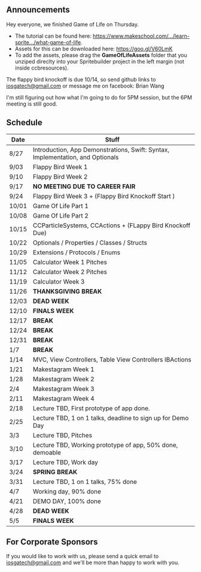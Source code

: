 ## Announcements
Hey everyone, we finished Game of Life on Thursday.
- The tutorial can be found here: https://www.makeschool.com/…/learn-sprite…/what-game-of-life.  
- Assets for this can be downloaded here: https://goo.gl/V60LmK
- To add the assets, please drag the **GameOfLifeAssets** folder that you unziped direclty into your Spritebuilder project in the left margin (not inside ccbresources).

The flappy bird knockoff is due 10/14, so send github links to iosgatech@gmail.com or message me on facebook: Brian Wang

I'm still figuring out how what I'm going to do for 5PM session, but the 6PM meeting is still good.

## Schedule
Date   | Stuff
-------| -------------
8/27   | Introduction, App Demonstrations, Swift: Syntax, Implementation, and Optionals
9/03   | Flappy Bird Week 1
9/10   | Flappy Bird Week 2
9/17   | **NO MEETING DUE TO CAREER FAIR**
9/24   | Flappy Bird Week 3 + (Flappy Bird Knockoff Start )
10/01  | Game Of Life Part 1
10/08  | Game Of Life Part 2
10/15  | CCParticleSystems, CCActions + (FLappy Bird Knockoff Due)
10/22  | Optionals / Properties / Classes / Structs
10/29  | Extensions / Protocols / Enums
11/05  | Calculator Week 1 Pitches
11/12  | Calculator Week 2 Pitches
11/19  | Calculator Week 3
11/26  | **THANKSGIVING BREAK**
12/03  | **DEAD WEEK**
12/10  | **FINALS WEEK**
12/17  | **BREAK**
12/24  | **BREAK**
12/31  | **BREAK**
1/7    | **BREAK**
1/14   | MVC, View Controllers, Table View Controllers IBActions
1/21   | Makestagram Week 1
1/28   | Makestagram Week 2
2/4    | Makestagram Week 3              
2/11   | Makestagram Week 4
2/18   | Lecture TBD, First prototype of app done.
2/25   | Lecture TBD, 1 on 1 talks, deadline to sign up for Demo Day
3/3    | Lecture TBD, Pitches
3/10   | Lecture TBD, Working prototype of app, 50% done, demoable
3/17   | Lecture TBD, Work day
3/24   | **SPRING BREAK**
3/31   | Lecture TBD, 1 on 1 talks, 75% done
4/7    | Working day, 90% done
4/21   | DEMO DAY, 100% done
4/28   | **DEAD WEEK**
5/5    | **FINALS WEEK**

## For Corporate Sponsors
If you would like to work with us, please send a quick email to iosgatech@gmail.com and we'll be more than happy to work with you.
